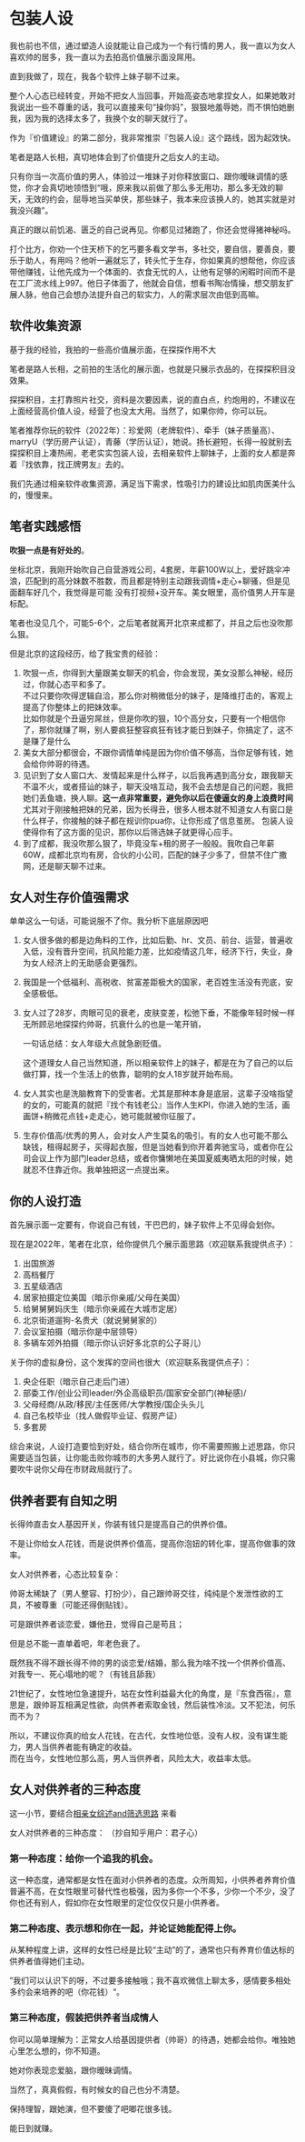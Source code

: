 # 包装人设

我也前也不信，通过塑造人设就能让自己成为一个有行情的男人，我一直以为女人喜欢帅的居多，我一直以为去拍高价值展示面没屌用。

直到我做了，现在，我各个软件上妹子聊不过来。

整个人心态已经转变，开始不把女人当回事，开始高姿态地拿捏女人，如果她敢对我说出一些不尊重的话，我可以直接来句“操你妈”，狠狠地羞辱她，而不惧怕她删我，因为我的选择太多了，我换个女的聊天就行了。

作为『价值建设』的第二部分，我非常推崇『包装人设』这个路线，因为起效快。

笔者是路人长相，真切地体会到了价值提升之后女人的主动。

只有你当一次高价值的男人，体验过一堆妹子对你释放窗口、跟你暧昧调情的感觉，你才会真切地领悟到“哦，原来我以前做了那么多无用功，那么多无效的聊天，无效的约会，屈辱地当买单侠，那些妹子，我本来应该换人的，她其实就是对我没兴趣”。

真正的跟以前饥渴、匮乏的自己说再见。你都见过猪跑了，你还会觉得猪神秘吗。

打个比方，你劝一个住天桥下的乞丐要多看文学书，多社交，要自信，要善良，要乐于助人，有用吗？他听一遍就忘了，转头忙于生存，你如果真的想帮他，你应该带他赚钱，让他先成为一个体面的、衣食无忧的人，让他有足够的闲暇时间而不是在工厂流水线上997。他日子体面了，他就会自信，想看书陶冶情操，想交朋友扩展人脉，他自己会想办法提升自己的软实力，人的需求层次由低到高嘛。

## 软件收集资源

基于我的经验，我拍的一些高价值展示面，在探探作用不大

笔者是路人长相，之前拍的生活化的展示面，也就是只展示衣品的，在探探积目没效果。

探探积目，主打靠照片社交，资料是次要因素，说的直白点，约炮用的，不建议在上面经营高价值人设，经营了也没太大用。当然了，如果你帅，你可以玩。

笔者推荐你玩的软件（2022年）：珍爱网（老牌软件）、牵手（妹子质量高）、marryU（学历房产认证），青藤（学历认证），她说。扬长避短，长得一般就别去探探积目上凑热闹，老老实实包装人设，去相亲软件上聊妹子，上面的女人都是奔着『找依靠，找正牌男友』去的。

我们先通过相亲软件收集资源，满足当下需求，性吸引力的建设比如肌肉医美什么的，慢慢来。

## 笔者实践感悟

**吹狠一点是有好处的**。

坐标北京，我刚开始吹自己自营游戏公司，4套房，年薪100W以上，爱好跳伞冲浪，匹配到的高分妹数不胜数，而且都是特别主动跟我调情+走心+聊骚，但是见面翻车好几个，我觉得是可能 没有打视频+没开车。美女眼里，高价值男人开车是标配。

笔者也没见几个，可能5-6个，之后笔者就离开北京来成都了，并且之后也没吹那么狠。

但是北京的这段经历，给了我宝贵的经验：

1. 吹狠一点，你得到大量跟美女聊天的机会，你会发现，美女没那么神秘，经历过，你就心态平和多了。\
   不过只要你吹得逻辑自洽，那么你对稍微低分的妹子，是降维打击的，客观上提高了你整体上的把妹效率。\
   比如你就是个丑逼穷屌丝，但是你吹的狠，10个高分女，只要有一个相信你了，那你就赚了啊，别人要疯狂整容疯狂有钱才能日到妹子，你搞定了，这不是赚了是什么
2. 美女大部分都很会，不跟你调情单纯是因为你价值不够高，当你足够有钱，她会给你帅哥的待遇。
3. 见识到了女人窗口大、发情起来是什么样子，以后我再遇到高分女，跟我聊天不温不火，或者搭讪的妹子，聊天没啥互动，我不会去想是自己的问题，我把她们丢鱼塘，换人聊。**这一点非常重要，避免你以后在傻逼女的身上浪费时间**\
   尤其对于刚接触把妹的兄弟，因为长得丑，很多人根本就不知道女人有窗口是什么样子，你接触的妹子都在规训你pua你，让你形成了信息茧房。 包装人设使得你有了这方面的见识，那你以后筛选妹子就更得心应手。
4. 到了成都，我没吹那么狠了，毕竟没车+租的房子一般般。我吹自己年薪60W，成都北京均有房，合伙的小公司，匹配的妹子少多了，但禁不住广撒网，还是聊天聊不过来。

## 女人对生存价值强需求

单单这么一句话，可能说服不了你。我分析下底层原因吧

1. 女人很多做的都是边角料的工作，比如后勤、hr、文员、前台、运营，普遍收入低，没有晋升空间，抗风险能力差，比如疫情这几年，经济下行，失业，身为女人经济上的无助感会更强烈。
2. 我国是一个低福利、高税收、贫富差距极大的国家，老百姓生活没有兜底，安全感极低。
3.  女人过了28岁，肉眼可见的衰老，皮肤变差，松弛下垂，不能像年轻时候一样无所顾忌地探探约帅哥，抗衰什么的也是一笔开销，

    一句话总结：女人年级大点就急剧贬值。

    这个道理女人自己当然知道，所以相亲软件上的妹子，都是在为了自己的以后做打算，找一个生活上的依靠，聪明的女人18岁就开始布局。
4. 女人其实也是洗脑教育下的受害者。尤其是那种本身是底层，这辈子没啥指望的女的，可能真的就把『找个有钱老公』当作人生KPI，你进入她的生活，画画饼+稍微花点钱+走走心，她可能就被你征服了。
5. 生存价值高/优秀的男人，会对女人产生莫名的吸引。有的女人也可能不那么缺钱，租得起房子，买得起衣服，但是当她看到你开着奔驰宝马，或者你在公司会议上作为部门leader总结，或者你慵懒地在美国夏威夷晒太阳的时候，她就忍不住靠近你。我单独把这一点提出来。

## 你的人设打造

首先展示面一定要有，你说自己有钱，干巴巴的，妹子软件上不见得会划你。

现在是2022年，笔者在北京，给你提供几个展示面思路（欢迎联系我提供点子）：

1. 出国旅游
2. 高档餐厅
3. 五星级酒店
4. 居家拍摄定位美国（暗示你亲戚/父母在美国）
5. 给舅舅舅妈庆生（暗示你亲戚在大城市定居）
6. 北京街道遛狗-名贵犬（就说舅舅家的）
7. 会议室拍摄（暗示你是中层领导）
8. 多辆车郊外拍摄（暗示你认识好多北京的公子哥儿）

关于你的虚拟身份，这个发挥的空间也很大（欢迎联系我提供点子）：

1. 央企任职（暗示自己走后门进）
2. 部委工作/创业公司leader/外企高级职员/国家安全部门(神秘感)/
3. 父母经商/从政/移民/主任医师/大学教授/国企头头儿
4. 自己名校毕业（找人做假毕业证、假房产证）
5. 多套房

综合来说，人设打造要恰到好处，结合你所在城市，你不需要照搬上述思路，你只需要适当包装，让你能击败你城市的大多男人就行了。好比说你在小县城，你只需要吹牛说你父母在市财政局就行了。

## 供养者要有自知之明

长得帅直击女人基因开关，你装有钱只是提高自己的供养价值。

不是让你给女人花钱，而是说供养价值高，提高你泡妞的转化率，提高你做事的效率。

女人对供养者，心态比较复杂：

帅哥太稀缺了（男人整容、打扮少），自己跟帅哥交往，纯纯是个发泄性欲的工具，不被尊重（可能还得倒贴钱）。

可是跟供养者谈恋爱，嫌他丑，觉得自己是苟且；

但是总不能一直单着吧，年老色衰了。

既然我不得不跟长得不帅的男的谈恋爱/结婚，那么我为啥不找一个供养价值高、对我专一、死心塌地的呢？（有钱且舔我）

21世纪了，女性地位急速提升，站在女性利益最大化的角度，是『东食西宿』，意思是，跟帅哥互相满足性欲，向供养者索取金钱，然后装性冷淡。又不犯法，何乐而不为？

所以，不建议你真的给女人花钱，在古代，女性地位低，没有人权，没有谋生能力，男人当供养者能有确定的收益。\
而在当今，女性地位那么高，男人当供养者，风险太大，收益率太低。

## 女人对供养者的三种态度

这一小节，要结合[相亲女综述and筛选思路](../wu-guan-yu-xiang-qin-nv/guan-yu-xiang-qin-nv.md) 来看

女人对供养者的三种态度： （抄自知乎用户：君子心）

### 第一种态度：**给你一个追我的机会。**

这一种态度，通常都是女性在面对小供养者的态度。众所周知，小供养者养育价值普遍不高，在女性眼里可替代性也极强，因为多你一个不多，少你一个不少，没了你也还有别人，假如你在女性眼里的定位仅仅只是小供养者。

### 第二种态度、**表示想和你在一起，并论证她能配得上你。**

从某种程度上讲，这样的女性已经是比较“主动”的了，通常也只有养育价值达标的供养者值得她们主动。

”我们可以认识下的呀，不过要多接触哦；我不喜欢微信上聊太多，感情要多相处多约会来培养的吧（你花钱）“。

### 第三种态度，**假装把供养者当成情人**

你可以简单理解为：正常女人给基因提供者（帅哥）的待遇，她都会给你。唯独她心里怎么想的，你不知道。

她对你表现恋爱脑，跟你暧昧调情。

当然了，真真假假，有时候女的自己也分不清楚。

保持理智，跟她演，但不要傻了吧唧花很多钱。

能日到就赚。
